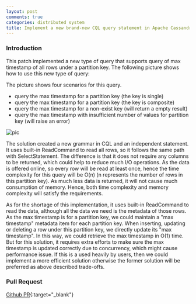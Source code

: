 ```yaml
---
layout: post
comments: true
categories: distributed system
title: Implement a new brand-new CQL query statement in Apache Cassandra
---
```

### Introduction
This patch implemented a new type of query that supports query of max timestamp of all rows under a partition key. The following picture shows how to use this new type of query:

The picture shows four scenarios for this query.

- query the max timestamp for a partition key (the key is single)
- query the max timestamp for a partition key (the key is composite)
- query the max timestamp for a non-exist key (will return a empty result)
- query the max timestamp with insufficient number of values for partition key (will raise an error)




![pic](http://i.imgur.com/vo5FW4g.gif)

The solution created a new grammar in CQL and an independent statement. It uses built-in ReadCommand to read all rows, so it follows the same path with SelectStatement. The difference is that it does not require any columns to be returned, which could help to reduce much I/O operations. As the data is offered online, so every row will be read at least once, hence the time complexity for this query will be O(n) (n represents the number of rows in this partition key). As much less data is returned, it will not cause much consumption of memory. Hence, both time complexity and memory complexity will satisfy the requirements.

As for the shortage of this implementation, it uses built-in ReadCommand to read the data, although all the data we need is the metadata of those rows. As the max timestamp is for a partition key, we could maintain a "max timestamp" metadata item for each partition key. When inserting, updating or deleting a row under this partition key, we directly update its "max timestamp". In this way, we could retrieve the max timestamp in O(1) time. But for this solution, it requires extra efforts to make sure the max timestamp is updated correctly due to concurrency, which might cause performance issue. If this is a used heavily by users, then we could implement a more efficient solution otherwise the former solution will be preferred as above described trade-offs.

### Pull Request
[Github PR](https://github.com/wenfengzhuo/cassandra/pull/1){:target="_blank"}
